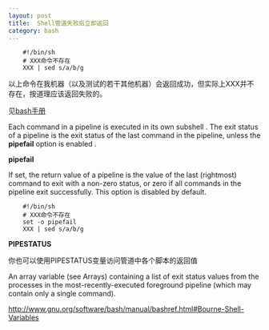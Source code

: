 ```yaml
---
layout: post
title:  Shell管道失败后立即返回
category: bash
---
```

         
        #!/bin/sh
        # XXX命令不存在
        XXX | sed s/a/b/g 

以上命令在我机器（以及测试的若干其他机器）会返回成功，但实际上XXX并不存在，按道理应该返回失败的。

见[bash手册](http://www.gnu.org/software/bash/manual/html_node/Pipelines.html)

Each command in a pipeline is executed in its own subshell . The exit status of a pipeline is the exit status of the last command in the pipeline, unless the **pipefail** option is enabled .

**pipefail**

If set, the return value of a pipeline is the value of the last (rightmost) command to exit with a non-zero status, or zero if all commands in the pipeline exit successfully. This option is disabled by default.

        #!/bin/sh
        # XXX命令不存在
        set -o pipefail
        XXX | sed s/a/b/g 

**PIPESTATUS** 

你也可以使用PIPESTATUS变量访问管道中各个脚本的返回值

An array variable (see Arrays) containing a list of exit status values from the processes in the most-recently-executed foreground pipeline (which may contain only a single command).

<http://www.gnu.org/software/bash/manual/bashref.html#Bourne-Shell-Variables>